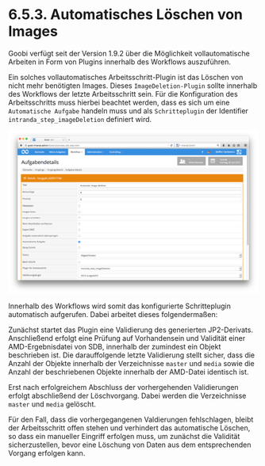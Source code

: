 # 6.5.3. Automatisches Löschen von Images

Goobi verfügt seit der Version 1.9.2 über die Möglichkeit vollautomatische Arbeiten in Form von Plugins innerhalb des Workflows auszuführen.

Ein solches vollautomatisches Arbeitsschritt-Plugin ist das Löschen von nicht mehr benötigten Images. Dieses `ImageDeletion-Plugin` sollte innerhalb des Workflows der letzte Arbeitsschritt sein. Für die Konfiguration des Arbeitsschritts muss hierbei beachtet werden, dass es sich um eine `Automatische Aufgabe` handeln muss und als `Schritteplugin` der Identifier `intranda_step_imageDeletion` definiert wird.

![Konfiguration f&#xFC;r das automatische Schritteplugin zum L&#xF6;schen von Images](../../.gitbook/assets/88d.png)

Innerhalb des Workflows wird somit das konfigurierte Schritteplugin automatisch aufgerufen. Dabei arbeitet dieses folgendermaßen:

Zunächst startet das Plugin eine Validierung des generierten JP2-Derivats. Anschließend erfolgt eine Prüfung auf Vorhandensein und Validität einer AMD-Ergebnisdatei von SDB, innerhalb der zumindest ein Objekt beschrieben ist. Die darauffolgende letzte Validierung stellt sicher, dass die Anzahl der Objekte innerhalb der Verzeichnisse `master` und `media` sowie die Anzahl der beschriebenen Objekte innerhalb der AMD-Datei identisch ist.

Erst nach erfolgreichem Abschluss der vorhergehenden Validierungen erfolgt abschließend der Löschvorgang. Dabei werden die Verzeichnisse `master` und `media` gelöscht.

Für den Fall, dass die vorhergegangenen Valdierungen fehlschlagen, bleibt der Arbeitsschritt offen stehen und verhindert das automatische Löschen, so dass ein manueller Eingriff erfolgen muss, um zunächst die Validität sicherzustellen, bevor eine Löschung von Daten aus dem entsprechenden Vorgang erfolgen kann.

